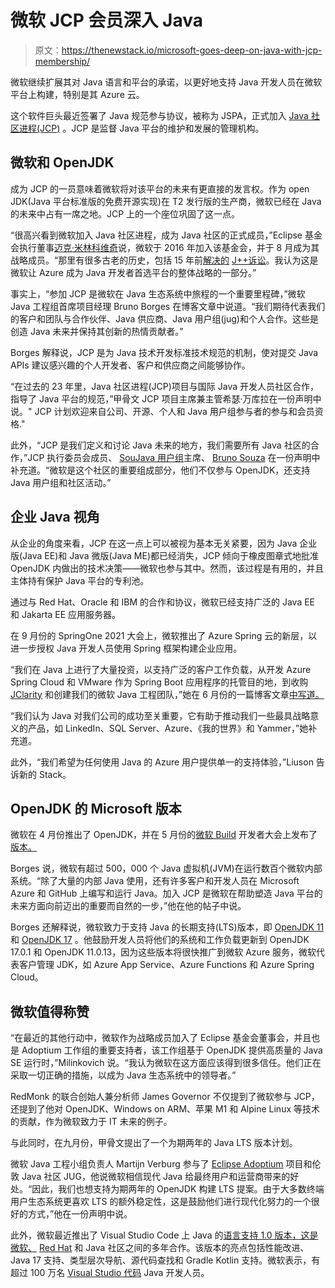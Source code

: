 # 微软 JCP 会员深入 Java

> 原文：<https://thenewstack.io/microsoft-goes-deep-on-java-with-jcp-membership/>

微软继续扩展其对 Java 语言和平台的承诺，以更好地支持 Java 开发人员在微软平台上构建，特别是其 Azure 云。

这个软件巨头最近签署了 Java 规范参与协议，被称为 JSPA，正式加入 [Java 社区进程(JCP)](https://www.jcp.org/) 。JCP 是监督 Java 平台的维护和发展的管理机构。

## 微软和 OpenJDK

成为 JCP 的一员意味着微软将对该平台的未来有更直接的发言权。作为 open JDK(Java 平台标准版的免费开源实现)在 T2 发行版的生产商，微软已经在 Java 的未来中占有一席之地。JCP 上的一个座位巩固了这一点。

“很高兴看到微软加入 Java 社区进程，成为 Java 社区的正式成员，”Eclipse 基金会执行董事[迈克·米林科维奇](https://www.linkedin.com/in/mikemilinkovich/)说，微软于 2016 年加入该基金会，并于 8 月成为其战略成员。“那里有很多古老的历史，包括 15 年前[解决的](https://en.wikipedia.org/wiki/Visual_J%2B%2B) [J++诉讼](https://www.eweek.com/development/new-tool-aimed-at-java-developers/)。我认为这是微软让 Azure 成为 Java 开发者首选平台的整体战略的一部分。”

事实上，“参加 JCP 是微软在 Java 生态系统中旅程的一个重要里程碑，”微软 Java 工程组首席项目经理 Bruno Borges 在博客文章中说道。“我们期待代表我们的客户和团队与合作伙伴、Java 供应商、Java 用户组(jug)和个人合作。这些是创造 Java 未来并保持其创新的热情贡献者。”

Borges 解释说，JCP 是为 Java 技术开发标准技术规范的机制，使对提交 Java APIs 建议感兴趣的个人开发者、客户和供应商之间能够协作。

“在过去的 23 年里，Java 社区进程(JCP)项目与国际 Java 开发人员社区合作，指导了 Java 平台的规范，”甲骨文 JCP 项目主席兼主管希瑟·万库拉在一份声明中说。" JCP 计划欢迎来自公司、开源、个人和 Java 用户组参与者的参与和会员资格."

此外，“JCP 是我们定义和讨论 Java 未来的地方，我们需要所有 Java 社区的合作，”JCP 执行委员会成员、 [SouJava 用户组](https://soujava.org.br/)主席、 [Bruno Souza](https://www.linkedin.com/in/brjavaman/) 在一份声明中补充道。“微软是这个社区的重要组成部分，他们不仅参与 OpenJDK，还支持 Java 用户组和社区活动。”

## 企业 Java 视角

从企业的角度来看，JCP 在这一点上可以被视为基本无关紧要，因为 Java 企业版(Java EE)和 Java 微版(Java ME)都已经消失，JCP 倾向于橡皮图章式地批准 OpenJDK 内做出的技术决策——微软也参与其中。然而，该过程是有用的，并且主体持有保护 Java 平台的专利池。

通过与 Red Hat、Oracle 和 IBM 的合作和协议，微软已经支持广泛的 Java EE 和 Jakarta EE 应用服务器。

在 9 月份的 SpringOne 2021 大会上，微软推出了 Azure Spring 云的新层，以进一步授权 Java 开发人员使用 Spring 框架构建企业应用。

“我们在 Java 上进行了大量投资，以支持广泛的客户工作负载，从开发 Azure Spring Cloud 和 VMware 作为 Spring Boot 应用程序的托管目的地，到收购 [JClarity](https://www.theserverside.com/news/252468926/Microsoft-gains-instant-Java-credibility-with-jClarity-buy) 和创建我们的微软 Java 工程团队，”她在 6 月份的一篇博客文章[中写道。](https://www.microsoft.com/azure/partners/news/article/azure-is-the-home-for-your-enterprise-java-applications)

“我们认为 Java 对我们公司的成功至关重要，它有助于推动我们一些最具战略意义的产品，如 LinkedIn、SQL Server、Azure、《我的世界》和 Yammer，”她补充道。

此外，“我们希望为任何使用 Java 的 Azure 用户提供单一的支持体验，”Liuson 告诉新的 Stack。

## OpenJDK 的 Microsoft 版本

微软在 4 月份推出了 OpenJDK，并在 5 月份的[微软 Build](https://news.microsoft.com/build2021/) 开发者大会上发布了[版本。](https://thenewstack.io/microsoft-openjdk-goes-ga-at-build/)

Borges 说，微软有超过 500，000 个 Java 虚拟机(JVM)在运行数百个微软内部系统。“除了大量的内部 Java 使用，还有许多客户和开发人员在 Microsoft Azure 和 GitHub 上编写和运行 Java。加入 JCP 是微软在帮助塑造 Java 平台的未来方面向前迈出的重要而自然的一步，”他在他的帖子中说。

Borges 还解释说，微软致力于支持 Java 的长期支持(LTS)版本，即 [OpenJDK 11](https://docs.microsoft.com/en-us/java/openjdk/download#openjdk-11) 和 [OpenJDK 17](https://docs.microsoft.com/en-us/java/openjdk/download#openjdk-17) 。他鼓励开发人员将他们的系统和工作负载更新到 OpenJDK 17.0.1 和 OpenJDK 11.0.13，因为这些版本将很快推广到微软 Azure 服务，微软代表客户管理 JDK，如 Azure App Service、Azure Functions 和 Azure Spring Cloud。

## 微软值得称赞

“在最近的其他行动中，微软作为战略成员加入了 Eclipse 基金会董事会，并且也是 Adoptium 工作组的重要支持者，该工作组基于 OpenJDK 提供高质量的 Java SE 运行时，”Milinkovich 说。“我认为微软在这方面应该得到很多信任。他们正在采取一切正确的措施，以成为 Java 生态系统中的领导者。”

RedMonk 的联合创始人兼分析师 James Governor 不仅提到了微软参与 JCP，还提到了他对 OpenJDK、Windows on ARM、苹果 M1 和 Alpine Linux 等技术的贡献，作为微软致力于 IT 未来的例子。

与此同时，在九月份，甲骨文提出了一个为期两年的 Java LTS 版本计划。

微软 Java 工程小组负责人 Martijn Verburg 参与了 [Eclipse Adoptium](https://projects.eclipse.org/projects/adoptium) 项目和伦敦 Java 社区 JUG，他说微软相信现代 Java 给最终用户和运营商带来的好处。“因此，我们也想支持为期两年的 OpenJDK 构建 LTS 提案。由于大多数终端用户生态系统更喜欢 LTS 的额外稳定性，这是鼓励他们进行现代化努力的一个很好的方式，”他在一份声明中说。

此外，微软最近推出了 Visual Studio Code 上 Java 的[语言支持 1.0 版本，这是微软、](https://devblogs.microsoft.com/java/language-server-1-0/) [Red Hat](https://www.openshift.com/try?utm_content=inline-mention) 和 Java 社区之间的多年合作。该版本的亮点包括性能改进、Java 17 支持、类型层次导航、源代码查找和 Gradle Kotlin 支持。微软表示，有超过 100 万名 [Visual Studio 代码](https://searchsoftwarequality.techtarget.com/news/252496429/Microsoft-VS-Code-Winning-developer-mindshare) Java 开发人员。

<svg xmlns:xlink="http://www.w3.org/1999/xlink" viewBox="0 0 68 31" version="1.1"><title>Group</title> <desc>Created with Sketch.</desc></svg>